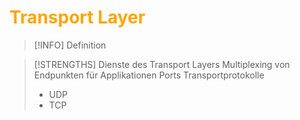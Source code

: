 # <font color = "orange">Transport Layer</font>
>[!INFO] Definition

>[!STRENGTHS] Dienste des Transport Layers
>Multiplexing von Endpunkten für Applikationen
>Ports
>Transportprotokolle
>- UDP
>- TCP

